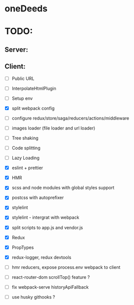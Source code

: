 # oneDeeds

# TODO:

## Server:

## Client:

- [ ] Public URL

- [ ] InterpolateHtmlPlugin

- [ ] Setup env

- [x] split webpack config

- [ ] configure redux/store/saga/reducers/actions/middleware

- [ ] images loader (file loader and url loader)

- [ ] Tree shaking

- [ ] Code splitting

- [ ] Lazy Loading

* [x] eslint + prettier

* [x] HMR

* [x] scss and node modules with global styles support

* [x] postcss with autoprefixer

* [x] stylelint
* [x] stylelint - intergrat with webpack

* [x] split scripts to app.js and vendor.js

* [x] Redux

* [x] PropTypes

* [x] redux-logger, redux devtools

* [ ] hmr reducers, expose process.env webpack to client

* [ ] react-router-dom scrollTop() feature ?

* [ ] fix webpack-serve historyApiFallback

* [ ] use husky githooks ?
